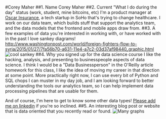 #Corey Maher
##1. Name
Corey Maher
##2. Current "What I do during the day" status (work, student, mine bitcoins, etc)
I'm a product manager at [Oscar Insurance](http://www.hioscar.com/), a tech startup in SoHo that's trying to change healthcare. I work on our data team, which builds stuff that support the analytics team, and the data models that the frontend and mobile apps draw from. 
##3. A few examples of data you're interested in working with, or have worked with in the past
I love sankey diagrams! http://www.washingtonpost.com/world/foreign-fighters-flow-to-syria/2015/01/27/7fa56b70-a631-11e4-a7c2-03d37af98440_graphic.html
![cool sankey](http://img.washingtonpost.com/rf/image_982w/2010-2019/WashingtonPost/2015/01/27/Foreign/Graphics/foreignFighters-Jan14-GS.jpg)
##4. Why you signed up for the data science course
I like the hacking, analysis, and presenting to businesspeople aspects of data science. I think I would be a "Data Businessperson" in the O'Reilly article homework for this class, I like the idea of moving my career in that direction at some point. More practically right now, I can use every bit of Python and SQL chops I can muster in my day job, and I am looking forward to better understanding the tools our analytics team, so I can help implement data processing pipelines that are usable for them. 

And of course, I'm here to get to know some other data types! [Please add me on linkedin](http://linkedin.com/in/coreymaher) if you're so inclined. 
##5. An interesting blog post or website that is data oriented that you recently read or found.
![Many graphs](http://www.washingtonpost.com/blogs/wonkblog/wp/2015/03/24/how-china-used-more-cement-in-3-years-than-the-u-s-did-in-the-entire-20th-century/)
